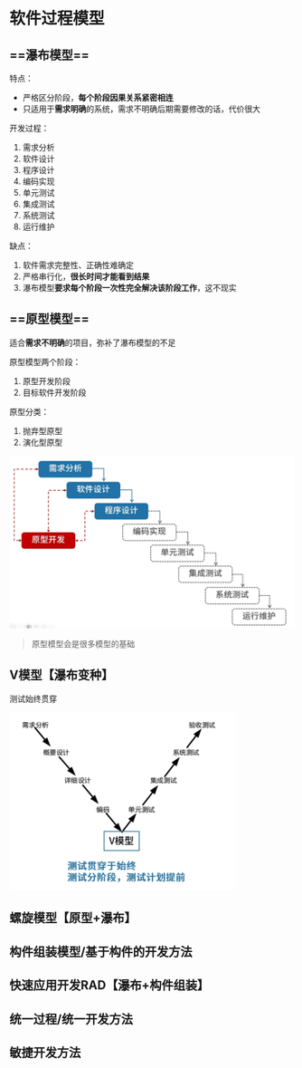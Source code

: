 # 软件过程模型



## ==瀑布模型==

特点：

- 严格区分阶段，**每个阶段因果关系紧密相连**
- 只适用于**需求明确**的系统，需求不明确后期需要修改的话，代价很大

开发过程：

1. 需求分析
2. 软件设计
3. 程序设计
4. 编码实现
5. 单元测试
6. 集成测试
7. 系统测试
8. 运行维护

缺点：

1. 软件需求完整性、正确性难确定
2. 严格串行化，**很长时间才能看到结果**
3. 瀑布模型**要求每个阶段一次性完全解决该阶段工作**，这不现实



## ==原型模型==

适合**需求不明确**的项目，弥补了瀑布模型的不足

原型模型两个阶段：

1. 原型开发阶段
2. 目标软件开发阶段

原型分类：

1. 抛弃型原型
2. 演化型原型

<img title="avatat" src="./image/6.4-1.jpg" alt="" width="600">

> 原型模型会是很多模型的基础



## V模型【瀑布变种】

测试始终贯穿

<img title="avatat" src="./image/6.4-2.jpg" alt="" width="400">





## 螺旋模型【原型+瀑布】



## 构件组装模型/基于构件的开发方法



## 快速应用开发RAD【瀑布+构件组装】



## 统一过程/统一开发方法



## 敏捷开发方法

